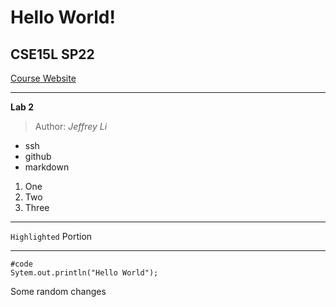 # Hello World!
## CSE15L SP22
[Course Website](https://sites.google.com/eng.ucsd.edu/cse-15l-spring-2022/home?authuser=0)
***
**Lab 2**
> Author:
*Jeffrey Li*
* ssh
* github
* markdown
1) One
2) Two
3) Three
***
`Highlighted` Portion
***
```
#code
Sytem.out.println("Hello World");
```

Some random changes
